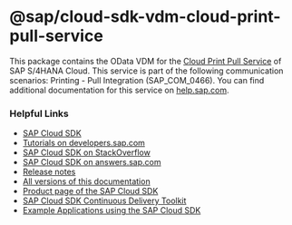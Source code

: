 # @sap/cloud-sdk-vdm-cloud-print-pull-service

This package contains the OData VDM for the [Cloud Print Pull Service](https://api.sap.com/api/API_CLOUD_PRINT_PULL_SRV) of SAP S/4HANA Cloud.
This service is part of the following communication scenarios: Printing - Pull Integration (SAP_COM_0466).
You can find additional documentation for this service on [help.sap.com](https://help.sap.com/viewer/e8c6621864654025997c9daea001a778/latest/en-US/26bbee4468f34f06958417e7b70f088b.html).

### Helpful Links

- [SAP Cloud SDK](https://github.com/SAP/cloud-sdk)
- [Tutorials on developers.sap.com](https://developers.sap.com/tutorial-navigator.html?tag=products:technology-platform/sap-cloud-sdk/sap-cloud-sdk&tag=topic:javascript)
- [SAP Cloud SDK on StackOverflow](https://stackoverflow.com/questions/tagged/sap-cloud-sdk?tab=Newest)
- [SAP Cloud SDK on answers.sap.com](https://answers.sap.com/tags/73555000100800000895)
- [Release notes](https://help.sap.com/doc/2324e9c3b28748a4ae2ad08166d77675/1.0/en-US/js-index.html)
- [All versions of this documentation](https://help.sap.com/viewer/product/SAP_CLOUD_SDK/1.0/en-US)
- [Product page of the SAP Cloud SDK](https://developers.sap.com/topics/cloud-sdk.html)
- [SAP Cloud SDK Continuous Delivery Toolkit](https://github.com/SAP/cloud-s4-sdk-pipeline)
- [Example Applications using the SAP Cloud SDK](https://github.com/SAP/cloud-s4-sdk-examples)
